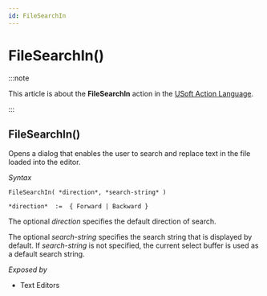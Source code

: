 ```yaml
---
id: FileSearchIn
---
```


# FileSearchIn()




:::note

This article is about the **FileSearchIn** action in the [USoft Action Language](/docs/Task_flow/Action_Language_reference/USoft_Action_Language.md).

:::

## **FileSearchIn()**

Opens a dialog that enables the user to search and replace text in the file loaded into the editor.

*Syntax*
 

```
FileSearchIn( *direction*, *search-string* )

*direction*  :=  { Forward | Backward }
```

The optional *direction* specifies the default direction of search.

The optional *search-string* specifies the search string that is displayed by default. If *search-string* is not specified, the current select buffer is used as a default search string.

*Exposed by*

- Text Editors